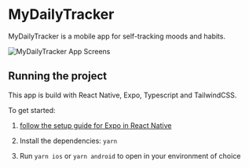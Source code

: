 # MyDailyTracker

MyDailyTracker is a mobile app for self-tracking moods and habits.

![MyDailyTracker App Screens](https://github.com/ryanantonydunn/my-daily-tracker/raw/master/mydailytracker.png "MyDailyTracker App Screens")

## Running the project

This app is build with React Native, Expo, Typescript and TailwindCSS.

To get started:

1. [follow the setup guide for Expo in React Native](https://reactnative.dev/docs/environment-setup)

2. Install the dependencies: `yarn`

3. Run `yarn ios` or `yarn android` to open in your environment of choice
